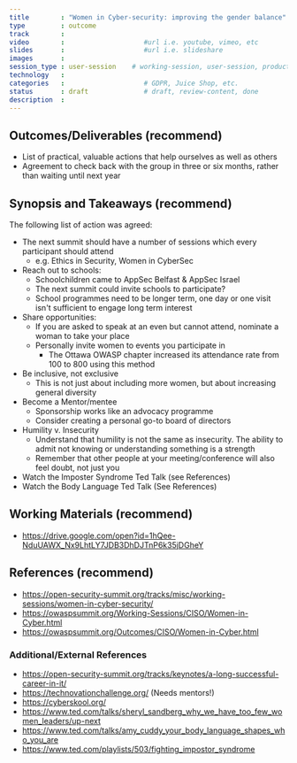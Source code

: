```yaml
---
title        : "Women in Cyber-security: improving the gender balance"
type         : outcome
track        :
video        :                    #url i.e. youtube, vimeo, etc
slides       :                    #url i.e. slideshare
images       :
session_type : user-session    # working-session, user-session, product-sesssion
technology   :
categories   :                    # GDPR, Juice Shop, etc.
status       : draft              # draft, review-content, done
description  :
---
```




## Outcomes/Deliverables (recommend)

- List of practical, valuable actions that help ourselves as well as others
- Agreement to check back with the group in three or six months, rather than waiting until next year

## Synopsis and Takeaways (recommend)
The following list of action was agreed:
- The next summit should have a number of sessions which every participant should attend
   - e.g. Ethics in Security, Women in CyberSec
- Reach out to schools:
   - Schoolchildren came to AppSec Belfast & AppSec Israel
   - The next summit could invite schools to participate?
   - School programmes need to be longer term, one day or one visit isn't sufficient to engage long term interest
- Share opportunities:
   - If you are asked to speak at an even but cannot attend, nominate a woman to take your place
   - Personally invite women to events you participate in 
      - The Ottawa OWASP chapter increased its attendance rate from 100 to 800 using this method
- Be inclusive, not exclusive
   - This is not just about including more women, but about increasing general diversity
- Become a Mentor/mentee
   - Sponsorship works like an advocacy programme
   - Consider creating a personal go-to board of directors
- Humility v. Insecurity
   - Understand that humility is not the same as insecurity.  The ability to admit not knowing or understanding something is a strength
   - Remember that other people at your meeting/conference will also feel doubt, not just you
- Watch the Imposter Syndrome Ted Talk (see References)
- Watch the Body Language Ted Talk (See References)


## Working Materials (recommend)
- https://drive.google.com/open?id=1hQee-NduUAWX_Nx9LhtLY7JDB3DhDJTnP6k35jDGheY

## References (recommend)
- https://open-security-summit.org/tracks/misc/working-sessions/women-in-cyber-security/
- https://owaspsummit.org/Working-Sessions/CISO/Women-in-Cyber.html
- https://owaspsummit.org/Outcomes/CISO/Women-in-Cyber.html

### Additional/External References
- https://open-security-summit.org/tracks/keynotes/a-long-successful-career-in-it/
- https://technovationchallenge.org/ (Needs mentors!)
- https://cyberskool.org/ 
- https://www.ted.com/talks/sheryl_sandberg_why_we_have_too_few_women_leaders/up-next
- https://www.ted.com/talks/amy_cuddy_your_body_language_shapes_who_you_are
- https://www.ted.com/playlists/503/fighting_impostor_syndrome
